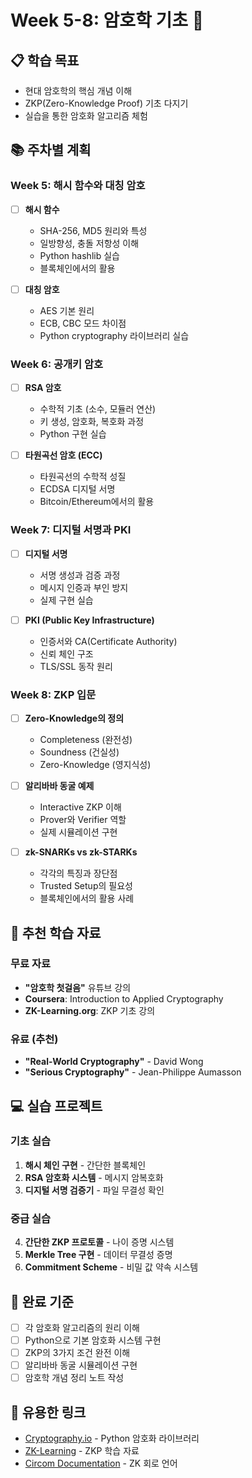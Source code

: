 # Week 5-8: 암호학 기초 🔐

## 📋 학습 목표

- 현대 암호학의 핵심 개념 이해
- ZKP(Zero-Knowledge Proof) 기초 다지기
- 실습을 통한 암호화 알고리즘 체험

## 📚 주차별 계획

### Week 5: 해시 함수와 대칭 암호

- [ ] **해시 함수**

  - SHA-256, MD5 원리와 특성
  - 일방향성, 충돌 저항성 이해
  - Python hashlib 실습
  - 블록체인에서의 활용

- [ ] **대칭 암호**
  - AES 기본 원리
  - ECB, CBC 모드 차이점
  - Python cryptography 라이브러리 실습

### Week 6: 공개키 암호

- [ ] **RSA 암호**

  - 수학적 기초 (소수, 모듈러 연산)
  - 키 생성, 암호화, 복호화 과정
  - Python 구현 실습

- [ ] **타원곡선 암호 (ECC)**
  - 타원곡선의 수학적 성질
  - ECDSA 디지털 서명
  - Bitcoin/Ethereum에서의 활용

### Week 7: 디지털 서명과 PKI

- [ ] **디지털 서명**

  - 서명 생성과 검증 과정
  - 메시지 인증과 부인 방지
  - 실제 구현 실습

- [ ] **PKI (Public Key Infrastructure)**
  - 인증서와 CA(Certificate Authority)
  - 신뢰 체인 구조
  - TLS/SSL 동작 원리

### Week 8: ZKP 입문

- [ ] **Zero-Knowledge의 정의**

  - Completeness (완전성)
  - Soundness (건실성)
  - Zero-Knowledge (영지식성)

- [ ] **알리바바 동굴 예제**

  - Interactive ZKP 이해
  - Prover와 Verifier 역할
  - 실제 시뮬레이션 구현

- [ ] **zk-SNARKs vs zk-STARKs**
  - 각각의 특징과 장단점
  - Trusted Setup의 필요성
  - 블록체인에서의 활용 사례

## 📖 추천 학습 자료

### 무료 자료

- **"암호학 첫걸음"** 유튜브 강의
- **Coursera**: Introduction to Applied Cryptography
- **ZK-Learning.org**: ZKP 기초 강의

### 유료 (추천)

- **"Real-World Cryptography"** - David Wong
- **"Serious Cryptography"** - Jean-Philippe Aumasson

## 💻 실습 프로젝트

### 기초 실습

1. **해시 체인 구현** - 간단한 블록체인
2. **RSA 암호화 시스템** - 메시지 암복호화
3. **디지털 서명 검증기** - 파일 무결성 확인

### 중급 실습

4. **간단한 ZKP 프로토콜** - 나이 증명 시스템
5. **Merkle Tree 구현** - 데이터 무결성 증명
6. **Commitment Scheme** - 비밀 값 약속 시스템

## 🎯 완료 기준

- [ ] 각 암호화 알고리즘의 원리 이해
- [ ] Python으로 기본 암호화 시스템 구현
- [ ] ZKP의 3가지 조건 완전 이해
- [ ] 알리바바 동굴 시뮬레이션 구현
- [ ] 암호학 개념 정리 노트 작성

## 🔗 유용한 링크

- [Cryptography.io](https://cryptography.io/) - Python 암호화 라이브러리
- [ZK-Learning](https://zk-learning.org/) - ZKP 학습 자료
- [Circom Documentation](https://docs.circom.io/) - ZK 회로 언어
